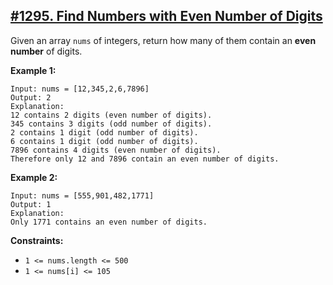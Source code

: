 ## [#1295. Find Numbers with Even Number of Digits](https://leetcode.com/problems/find-numbers-with-even-number-of-digits/)

Given an array `nums` of integers, return how many of them contain an **even number** of digits.

**Example 1:**
````
Input: nums = [12,345,2,6,7896]
Output: 2
Explanation:
12 contains 2 digits (even number of digits).
345 contains 3 digits (odd number of digits).
2 contains 1 digit (odd number of digits).
6 contains 1 digit (odd number of digits).
7896 contains 4 digits (even number of digits).
Therefore only 12 and 7896 contain an even number of digits.
````

**Example 2:**
````
Input: nums = [555,901,482,1771]
Output: 1
Explanation:
Only 1771 contains an even number of digits.
````

**Constraints:**
* `1 <= nums.length <= 500`
* `1 <= nums[i] <= 105`